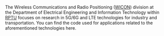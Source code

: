 The Wireless Communications and Radio Positioning ([WICON](https://eit.rptu.de/en/fgs/wicon)) division at the Department of Electrical Engineering and Information Technology within [RPTU](https://rptu.de/) focuses on research in 5G/6G and LTE technologies for industry and transportation. You can find the code used for applications related to the aforementioned technologies here.
